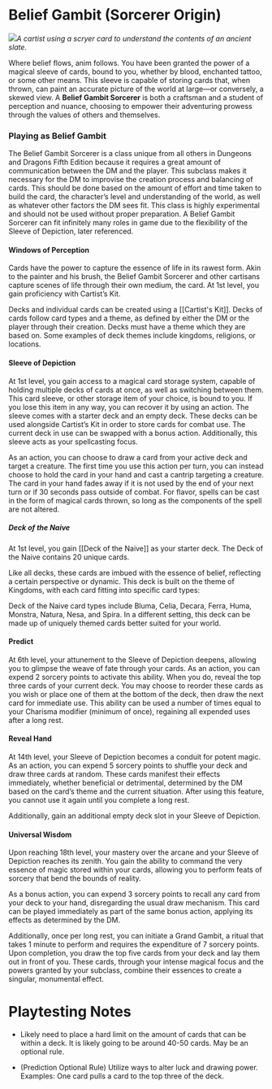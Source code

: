 # Belief Gambit (Sorcerer Origin)

<img src="wiki_images/Belief Gambit (Sorcerer Origin).png"><i>A cartist using a scryer card to understand the contents of an ancient slate.</i></img>




Where belief flows, anim follows. You have been granted the power of a magical sleeve of cards, bound to you, whether by blood, enchanted tattoo, or some other means. This sleeve is capable of storing cards that, when thrown, can paint an accurate picture of the world at large—or conversely, a skewed view. A **Belief Gambit Sorcerer** is both a craftsman and a student of perception and nuance, choosing to empower their adventuring prowess through the values of others and themselves.


### Playing as Belief Gambit

The Belief Gambit Sorcerer is a class unique from all others in Dungeons and Dragons Fifth Edition because it requires a great amount of communication between the DM and the player. This subclass makes it necessary for the DM to improvise the creation process and balancing of cards. This should be done based on the amount of effort and time taken to build the card, the character’s level and understanding of the world, as well as whatever other factors the DM sees fit. This class is highly experimental and should not be used without proper preparation. A Belief Gambit Sorcerer can fit infinitely many roles in game due to the flexibility of the Sleeve of Depiction, later referenced.


#### Windows of Perception

Cards have the power to capture the essence of life in its rawest form. Akin to the painter and his brush, the Belief Gambit Sorcerer and other cartisans capture scenes of life through their own medium, the card. At 1st level, you gain proficiency with Cartist’s Kit.

Decks and individual cards can be created using a [[Cartist's Kit]]. Decks of cards follow card types and a theme, as defined by either the DM or the player through their creation. Decks must have a theme which they are based on. Some examples of deck themes include kingdoms, religions, or locations.

#### Sleeve of Depiction

At 1st level, you gain access to a magical card storage system, capable of holding multiple decks of cards at once, as well as switching between them. This card sleeve, or other storage item of your choice, is bound to you. If you lose this item in any way, you can recover it by using an action. The sleeve comes with a starter deck and an empty deck. These decks can be used alongside Cartist’s Kit in order to store cards for combat use. The current deck in use can be swapped with a bonus action. Additionally, this sleeve acts as your spellcasting focus.

As an action, you can choose to draw a card from your active deck and target a creature. The first time you use this action per turn, you can instead choose to hold the card in your hand and cast a cantrip targeting a creature. The card in your hand fades away if it is not used by the end of your next turn or if 30 seconds pass outside of combat. For flavor, spells can be cast in the form of magical cards thrown, so long as the components of the spell are not altered.


##### Deck of the Naive

At 1st level, you gain [[Deck of the Naive]] as your starter deck. The Deck of the Naive contains 20 unique cards.

Like all decks, these cards are imbued with the essence of belief, reflecting a certain perspective or dynamic. This deck is built on the theme of Kingdoms, with each card fitting into specific card types:

Deck of the Naive card types include Bluma, Celia, Decara, Ferra, Huma, Monstra, Natura, Nesa, and Spira. In a different setting, this deck can be made up of uniquely themed cards better suited for your world.


#### Predict

At 6th level, your attunement to the Sleeve of Depiction deepens, allowing you to glimpse the weave of fate through your cards. As an action, you can expend 2 sorcery points to activate this ability. When you do, reveal the top three cards of your current deck. You may choose to reorder these cards as you wish or place one of them at the bottom of the deck, then draw the next card for immediate use. This ability can be used a number of times equal to your Charisma modifier (minimum of once), regaining all expended uses after a long rest.


#### Reveal Hand

At 14th level, your Sleeve of Depiction becomes a conduit for potent magic. As an action, you can expend 5 sorcery points to shuffle your deck and draw three cards at random. These cards manifest their effects immediately, whether beneficial or detrimental, determined by the DM based on the card’s theme and the current situation. After using this feature, you cannot use it again until you complete a long rest.

Additionally, gain an additional empty deck slot in your Sleeve of Depiction.


#### Universal Wisdom

Upon reaching 18th level, your mastery over the arcane and your Sleeve of Depiction reaches its zenith. You gain the ability to command the very essence of magic stored within your cards, allowing you to perform feats of sorcery that bend the bounds of reality.

As a bonus action, you can expend 3 sorcery points to recall any card from your deck to your hand, disregarding the usual draw mechanism. This card can be played immediately as part of the same bonus action, applying its effects as determined by the DM.

Additionally, once per long rest, you can initiate a Grand Gambit, a ritual that takes 1 minute to perform and requires the expenditure of 7 sorcery points. Upon completion, you draw the top five cards from your deck and lay them out in front of you. These cards, through your intense magical focus and the powers granted by your subclass, combine their essences to create a singular, monumental effect.


# Playtesting Notes

- Likely need to place a hard limit on the amount of cards that can be within a deck. It is likely going to be around 40-50 cards. May be an optional rule.

- (Prediction Optional Rule) Utilize ways to alter luck and drawing power. Examples: One card pulls a card to the top three of the deck.















